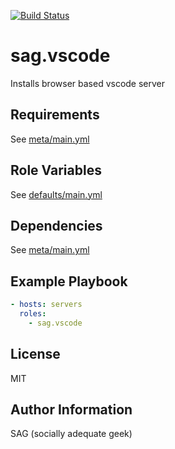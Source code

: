 [![Build Status](https://travis-ci.org/sociallyadequategeek/ansible-vscode.svg?branch=master)](https://travis-ci.org/sociallyadequategeek/ansible-vscode)

sag.vscode
=========

Installs browser based vscode server

Requirements
------------

See [meta/main.yml](meta/main.yml)

Role Variables
--------------

See [defaults/main.yml](defaults/main.yml)

Dependencies
------------

See [meta/main.yml](meta/main.yml)

Example Playbook
----------------

```yml
- hosts: servers
  roles:
    - sag.vscode
```

License
-------

MIT

Author Information
------------------

SAG (socially adequate geek)
